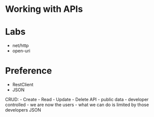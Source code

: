 # Working with APIs

# Labs

- net/http
- open-uri

# Preference

- RestClient
- JSON


CRUD:
    - Create
    - Read
    - Update
    - Delete
API
    - public data
    - developer controlled
        - we are now the users
        - what we can do is limited by those developers
JSON